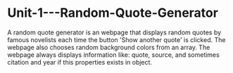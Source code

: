 # Unit-1---Random-Quote-Generator
A random quote generator is an webpage that displays random quotes by famous novelists each time the button 'Show another quote' is clicked. The webpage also chooses random background colors from an array. The webpage always displays information like: quote, source, and sometimes citation and year if this properties exists in object.
